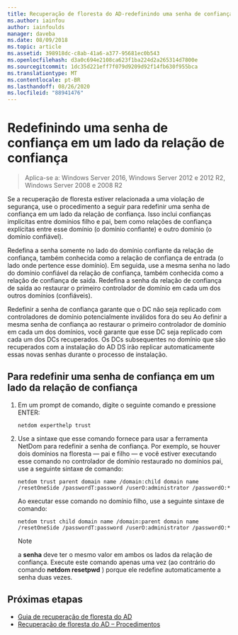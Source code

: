 ```yaml
---
title: Recuperação de floresta do AD-redefinindo uma senha de confiança
ms.author: iainfou
author: iainfoulds
manager: daveba
ms.date: 08/09/2018
ms.topic: article
ms.assetid: 398918dc-c8ab-41a6-a377-95681ec0b543
ms.openlocfilehash: d3a0c694e2108ca623f1ba224d2a265314d7800e
ms.sourcegitcommit: 1dc35d221eff7f079d9209d92f14fb630f955bca
ms.translationtype: MT
ms.contentlocale: pt-BR
ms.lasthandoff: 08/26/2020
ms.locfileid: "88941476"
---
```

# <a name="resetting-a-trust-password-on-one-side-of-the-trust"></a>Redefinindo uma senha de confiança em um lado da relação de confiança

>Aplica-se a: Windows Server 2016, Windows Server 2012 e 2012 R2, Windows Server 2008 e 2008 R2

 Se a recuperação de floresta estiver relacionada a uma violação de segurança, use o procedimento a seguir para redefinir uma senha de confiança em um lado da relação de confiança. Isso inclui confianças implícitas entre domínios filho e pai, bem como relações de confiança explícitas entre esse domínio (o domínio confiante) e outro domínio (o domínio confiável).

 Redefina a senha somente no lado do domínio confiante da relação de confiança, também conhecida como a relação de confiança de entrada (o lado onde pertence esse domínio). Em seguida, use a mesma senha no lado do domínio confiável da relação de confiança, também conhecida como a relação de confiança de saída. Redefina a senha da relação de confiança de saída ao restaurar o primeiro controlador de domínio em cada um dos outros domínios (confiáveis).

 Redefinir a senha de confiança garante que o DC não seja replicado com controladores de domínio potencialmente inválidos fora do seu Ao definir a mesma senha de confiança ao restaurar o primeiro controlador de domínio em cada um dos domínios, você garante que esse DC seja replicado com cada um dos DCs recuperados. Os DCs subsequentes no domínio que são recuperados com a instalação do AD DS irão replicar automaticamente essas novas senhas durante o processo de instalação.

## <a name="to-reset-a-trust-password-on-one-side-of-the-trust"></a>Para redefinir uma senha de confiança em um lado da relação de confiança

1. Em um prompt de comando, digite o seguinte comando e pressione ENTER:

   ```
   netdom experthelp trust
   ```

2. Use a sintaxe que esse comando fornece para usar a ferramenta NetDom para redefinir a senha de confiança.
   Por exemplo, se houver dois domínios na floresta — pai e filho — e você estiver executando esse comando no controlador de domínio restaurado no domínios pai, use a seguinte sintaxe de comando:

   ```
   netdom trust parent domain name /domain:child domain name /resetOneSide /passwordT:password /userO:administrator /passwordO:*
   ```

   Ao executar esse comando no domínio filho, use a seguinte sintaxe de comando:

   ```
   netdom trust child domain name /domain:parent domain name /resetOneSide /passwordT:password /userO:administrator /passwordO:*
   ```

   > [!NOTE]
   > a **senha** deve ter o mesmo valor em ambos os lados da relação de confiança. Execute este comando apenas uma vez (ao contrário do comando **netdom resetpwd** ) porque ele redefine automaticamente a senha duas vezes.

## <a name="next-steps"></a>Próximas etapas

- [Guia de recuperação de floresta do AD](AD-Forest-Recovery-Guide.md)
- [Recuperação de floresta do AD – Procedimentos](AD-Forest-Recovery-Procedures.md)
